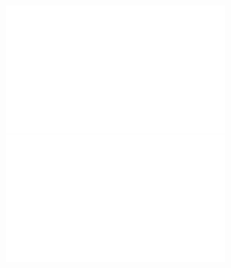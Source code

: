 ![Statistics Overview](https://raw.githubusercontent.com/KillSKID/hi/master/generated/overview.svg?token=ANWTRS527TVVNYUGBCZTRRLASQOTQ)  ![Languages Overview](https://raw.githubusercontent.com/KillSKID/hi/master/generated/languages.svg?token=ANWTRSYVDCZ6Q7NW3KQ4IIDASQORY)
